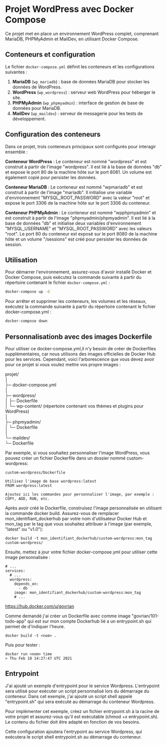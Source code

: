 # Projet WordPress avec Docker Compose

Ce projet met en place un environnement WordPress complet, comprenant MariaDB, PHPMyAdmin et MailDev, en utilisant Docker Compose.

## Conteneurs et configuration

Le fichier `docker-compose.yml` définit les conteneurs et les configurations suivantes :

1. **MariaDB** (`wp_mariadb`) : base de données MariaDB pour stocker les données de WordPress.
2. **WordPress** (`wp_wordpress`) : serveur web WordPress pour héberger le site.
3. **PHPMyAdmin** (`wp_phpmyadmin`) : interface de gestion de base de données pour MariaDB.
4. **MailDev** (`wp_maildev`) : serveur de messagerie pour les tests de développement.

## Configuration des conteneurs
Dans ce projet, trois conteneurs principaux sont configurés pour interagir ensemble :

**Conteneur WordPress** : Le conteneur est nommé "wordpress" et est construit à partir de l'image "wordpress". Il est lié à la base de données "db" et expose le port 80 de la machine hôte sur le port 8081. Un volume est également copié pour persister les données.

**Conteneur MariaDB** : Le conteneur est nommé "wpmariadb" et est construit à partir de l'image "mariadb". Il initialise une variable d'environnement "MYSQL_ROOT_PASSWORD" avec la valeur "root" et expose le port 3306 de la machine hôte sur le port 3306 du conteneur.

**Conteneur PHPMyAdmin** : Le conteneur est nommé "wpphpmyadmin" et est construit à partir de l'image "phpmyadmin/phpmyadmin". Il est lié à la base de données "db" et initialise deux variables d'environnement "MYSQL_USERNAME" et "MYSQL_ROOT_PASSWORD" avec les valeurs "root". Le port 80 du conteneur est exposé sur le port 8080 de la machine hôte et un volume "/sessions" est créé pour persister les données de session.

## Utilisation

Pour démarrer l'environnement, assurez-vous d'avoir installé Docker et Docker Compose, puis exécutez la commande suivante à partir du répertoire contenant le fichier `docker-compose.yml` :

```bash
docker-compose up -d
```

Pour arrêter et supprimer les conteneurs, les volumes et les réseaux, exécutez la commande suivante à partir du répertoire contenant le fichier docker-compose.yml :

```bash
docker-compose down
```

## Personnalisationb avec des images Dockerfile


Pour utiliser ce docker-compose.yml,il n'y besoin de créer de Dockerfiles supplémentaires, car nous utilisons des images officielles de Docker Hub pour les services. Cependant, voici l'arborescence que vous devez avoir pour ce projet si vous voulez mettre vos propre images :

projet/  
│  
├─ docker-compose.yml  
│  
├─ wordpress/  
│   ├─ Dockerfile  
│   └─ wp-content/ (répertoire contenant vos thèmes et plugins pour WordPress)  
│  
├─ phpmyadmin/  
│   └─ Dockerfile  
│  
└─ maildev/  
    └─ Dockerfile  


Par exemple, si vous souhaitez personnaliser l'image WordPress, vous pouvez créer un fichier Dockerfile dans un dossier nommé custom-wordpress:
```
custom-wordpress/Dockerfile  

Utilisez l'image de base wordpress:latest  
FROM wordpress:latest  
  
Ajoutez ici les commandes pour personnaliser l'image, par exemple :  
COPY, ADD, RUN, etc.  
```

Après avoir créé le Dockerfile, construisez l'image personnalisée en utilisant la commande docker build. Assurez-vous de remplacer mon_identifiant_dockerhub par votre nom d'utilisateur Docker Hub et mon_tag par le tag que vous souhaitez attribuer à l'image (par exemple, "latest" ou "v1.0"):

```
docker build -t mon_identifiant_dockerhub/custom-wordpress:mon_tag custom-wordpress/
```

Ensuite, mettez à jour votre fichier docker-compose.yml pour utiliser cette image personnalisée :

```
# ...  
services:  
  # ...  
  wordpress:  
    depends_on:  
      - db  
    image: mon_identifiant_dockerhub/custom-wordpress:mon_tag  
    # ...  
```

https://hub.docker.com/u/govrian


Comme demandé j'ai créer un Dockerfile avec comme image "govrian/101-todo-app" qui est sur mon compte Dockerhub lié a un entrypoint.sh qui permet de d'indiquer l'heure.  

```
docker build -t <nom> .
```
Puis pour tester :  

```
docker run <nom> time  
> Thu Feb 18 14:27:47 UTC 2021  
```

## Entrypoint

J'ai ajouté un exemple d'entrypoint pour le service Wordpress. L'entrypoint sera utilisé pour exécuter un script personnalisé lors du démarrage du conteneur. Dans cet exemple, j'ai ajouté un script shell appelé "entrypoint.sh" qui sera exécuté au démarrage du conteneur Wordpress.  
  
Pour implémenter cet exemple, créez un fichier entrypoint.sh à la racine de votre projet et assurez-vous qu'il est exécutable (chmod +x entrypoint.sh). Le contenu du fichier doit être adapté en fonction de vos besoins.  

Cette configuration ajoutera l'entrypoint au service Wordpress, qui exécutera le script shell entrypoint.sh au démarrage du conteneur.
